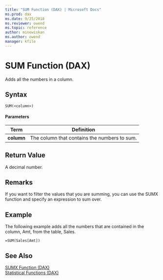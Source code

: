 ```yaml
---
title: "SUM Function (DAX) | Microsoft Docs"
ms.prod: dax
ms.date: 9/25/2018
ms.reviewer: owend
ms.topic: reference
author: minewiskan
ms.author: owend
manager: kfile
---
```

# SUM Function (DAX)
Adds all the numbers in a column.  
  
## Syntax  
  
```dax
SUM(<column>)  
```
  
#### Parameters  
  
|Term|Definition|  
|--------|--------------|  
|**column**|The column that contains the numbers to sum.|  
  
## Return Value  
A decimal number.  
  
## Remarks  
  
If you want to filter the values that you are summing, you can use the SUMX function and specify an expression to sum over.  
  
## Example  
The following example adds all the numbers that are contained in the column, Amt, from the table, Sales.  
  
```dax
=SUM(Sales[Amt])  
```
  
## See Also  
[SUMX Function &#40;DAX&#41;](sumx-function-dax.md)  
[Statistical Functions &#40;DAX&#41;](statistical-functions-dax.md)  
  

